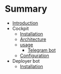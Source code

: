 # Summary

* [Introduction](README.md)
* Cockpit
   * [Installation](docs/jscockpit/installation.md)
   * [Architecture](docs/jscockpit/architecture.md)
   * [usage](docs/jscockpit/usage.md)
       * [Telegram bot](docs/jscockpit/telegram_bot.md)
   * [Configuration](docs/jscockpit/configuration.md)
* Deployer bot
   * [Installation](docs/deployer_bot/installation.md)

